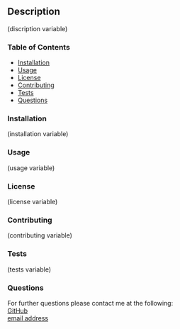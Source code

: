 ## Description ##
(discription variable)
  ### Table of Contents ###
  * [Installation](#install) 
  * [Usage](#usage) 
  * [License](#license)
  * [Contributing](#contribute)
  * [Tests](#tests)
  * [Questions](#questions)

 ### Installation<a name="install"></a> ###
 (installation variable)
 
 ### Usage<a name="usage"></a> ###
 (usage variable)
 
 ### License<a name="license"></a> ###
 (license variable)
 
 ### Contributing<a name="contribute"></a> ###
 (contributing variable)
 
 ### Tests<a name="tests"></a> ###
 (tests variable)
 
 ### Questions<a name="questions"></a> ###
 For further questions please contact me at the following:<br>
 [GitHub](https://github.com/avandefeniks)<br>
 [email address](mailto:angel.vandefeniks@gmail.com)
